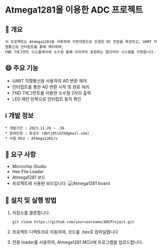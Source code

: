 # Atmega1281을 이용한 ADC 프로젝트


## 💪 개요
```
이 프로젝트는 Atmega1281을 사용하여 가변저항으로 조절된 DC 전압을 측정하고, UART 직렬통신과 인터럽트를 통해 제어하며,
FND 7세그먼트 디스플레이에 소수점 둘째 자리까지 표현하는 멀티미터 시스템을 구현합니다.
```

## 😄 주요 기능
- UART 직렬통신을 사용하여 AD 변환 제어
- 인터럽트를 통한 AD 변환 시작 및 완료 처리
- FND 7세그먼트를 이용한 소수점 2자리 출력
- LED 패턴 반복으로 인터럽트 동작 확인

## ℹ️ 개발 정보
```
* 개발기간 : 2023.11.26 ~ .30
* 참여인원 : 류성수 (dbtjdtn325@gmail.com)
* 사용 MCU : ATmega1281/v
```

## 🤔 요구 사항
- Microchip Studio
- Hex File Loader 
- Atmega1281 보드
- 프로젝트에 사용된 보드입니다. 
![Atmega1281 board](https://github.com/supergravityy/Atmega1281_ADC/assets/145382604/fcba559f-214c-4138-b0ba-ebdded9c8981)



## 🙏 설치 및 실행 방법
1. 저장소를 클론합니다.
    ```sh
    git clone https://github.com/yourusername/ADCProject.git
    ```
2. 프로젝트 디렉토리로 이동하여, 코드를 .hex로 컴파일합니다
   
3. 전용 loader를 사용하여, Atmega1281 MCU에 프로그램을 업로드합니다.
